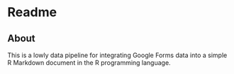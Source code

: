 Readme
================

## About

This is a lowly data pipeline for integrating Google Forms data into a
simple R Markdown document in the R programming language.
